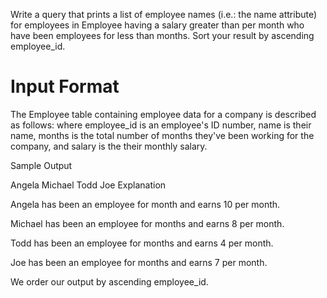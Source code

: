 Write a query that prints a list of employee names (i.e.: the name attribute) for employees in Employee having a salary greater than  per month who have been employees for less than  months. Sort your result by ascending employee_id.

# Input Format

The Employee table containing employee data for a company is described as follows:
where employee_id is an employee's ID number, name is their name, months is the total number of months they've been working for the company, and salary is the their monthly salary.

Sample Output

Angela
Michael
Todd
Joe
Explanation

Angela has been an employee for  month and earns 10 per month.

Michael has been an employee for  months and earns 8 per month.

Todd has been an employee for  months and earns 4 per month.

Joe has been an employee for  months and earns 7  per month.

We order our output by ascending employee_id.
